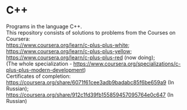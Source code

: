 # C++
Programs in the language C++.  
This repository consists of solutions to problems from the Courses on Coursera:  
https://www.coursera.org/learn/c-plus-plus-white;  
https://www.coursera.org/learn/c-plus-plus-yellow;  
https://www.coursera.org/learn/c-plus-plus-red (now doing);  
(The whole specialization -  https://www.coursera.org/specializations/c-plus-plus-modern-development)  
Certificates of completion:  
https://coursera.org/share/6071f61cee3adb9badabc85f6be659a9 (In Russian);  
https://coursera.org/share/912c1fd39fb155859457095764e0c647 (In Russian)
